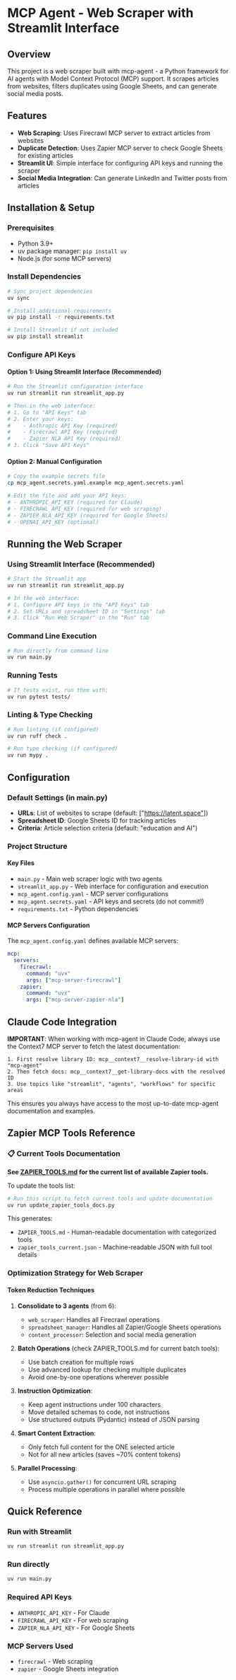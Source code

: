 # MCP Agent - Web Scraper with Streamlit Interface

## Overview
This project is a web scraper built with mcp-agent - a Python framework for AI agents with Model Context Protocol (MCP) support. It scrapes articles from websites, filters duplicates using Google Sheets, and can generate social media posts.

## Features
- **Web Scraping**: Uses Firecrawl MCP server to extract articles from websites
- **Duplicate Detection**: Uses Zapier MCP server to check Google Sheets for existing articles  
- **Streamlit UI**: Simple interface for configuring API keys and running the scraper
- **Social Media Integration**: Can generate LinkedIn and Twitter posts from articles

## Installation & Setup

### Prerequisites
- Python 3.9+
- uv package manager: `pip install uv`
- Node.js (for some MCP servers)

### Install Dependencies
```bash
# Sync project dependencies
uv sync

# Install additional requirements
uv pip install -r requirements.txt

# Install Streamlit if not included
uv pip install streamlit
```

### Configure API Keys

#### Option 1: Using Streamlit Interface (Recommended)
```bash
# Run the Streamlit configuration interface
uv run streamlit run streamlit_app.py

# Then in the web interface:
# 1. Go to "API Keys" tab
# 2. Enter your keys:
#    - Anthropic API Key (required)
#    - Firecrawl API Key (required)
#    - Zapier NLA API Key (required)
# 3. Click "Save API Keys"
```

#### Option 2: Manual Configuration
```bash
# Copy the example secrets file
cp mcp_agent.secrets.yaml.example mcp_agent.secrets.yaml

# Edit the file and add your API keys:
# - ANTHROPIC_API_KEY (required for Claude)
# - FIRECRAWL_API_KEY (required for web scraping)
# - ZAPIER_NLA_API_KEY (required for Google Sheets)
# - OPENAI_API_KEY (optional)
```

## Running the Web Scraper

### Using Streamlit Interface (Recommended)
```bash
# Start the Streamlit app
uv run streamlit run streamlit_app.py

# In the web interface:
# 1. Configure API keys in the "API Keys" tab
# 2. Set URLs and spreadsheet ID in "Settings" tab
# 3. Click "Run Web Scraper" in the "Run" tab
```

### Command Line Execution
```bash
# Run directly from command line
uv run main.py
```

### Running Tests
```bash
# If tests exist, run them with:
uv run pytest tests/
```

### Linting & Type Checking
```bash
# Run linting (if configured)
uv run ruff check .

# Run type checking (if configured)
uv run mypy .
```

## Configuration

### Default Settings (in main.py)
- **URLs**: List of websites to scrape (default: ["https://latent.space"])
- **Spreadsheet ID**: Google Sheets ID for tracking articles  
- **Criteria**: Article selection criteria (default: "education and AI")

### Project Structure

#### Key Files
- `main.py` - Main web scraper logic with two agents
- `streamlit_app.py` - Web interface for configuration and execution
- `mcp_agent.config.yaml` - MCP server configurations
- `mcp_agent.secrets.yaml` - API keys and secrets (do not commit!)
- `requirements.txt` - Python dependencies

#### MCP Servers Configuration
The `mcp_agent.config.yaml` defines available MCP servers:
```yaml
mcp:
  servers:
    firecrawl:
      command: "uvx"
      args: ["mcp-server-firecrawl"]
    zapier:
      command: "uvx"
      args: ["mcp-server-zapier-nla"]
```

## Claude Code Integration

**IMPORTANT**: When working with mcp-agent in Claude Code, always use the Context7 MCP server to fetch the latest documentation:

```
1. First resolve library ID: mcp__context7__resolve-library-id with "mcp-agent"
2. Then fetch docs: mcp__context7__get-library-docs with the resolved ID
3. Use topics like "streamlit", "agents", "workflows" for specific areas
```

This ensures you always have access to the most up-to-date mcp-agent documentation and examples.

## Zapier MCP Tools Reference

### 📋 Current Tools Documentation
**See [ZAPIER_TOOLS.md](./ZAPIER_TOOLS.md) for the current list of available Zapier tools.**

To update the tools list:
```bash
# Run this script to fetch current tools and update documentation
uv run update_zapier_tools_docs.py
```

This generates:
- `ZAPIER_TOOLS.md` - Human-readable documentation with categorized tools
- `zapier_tools_current.json` - Machine-readable JSON with full tool details

### Optimization Strategy for Web Scraper

#### Token Reduction Techniques
1. **Consolidate to 3 agents** (from 6):
   - `web_scraper`: Handles all Firecrawl operations
   - `spreadsheet_manager`: Handles all Zapier/Google Sheets operations
   - `content_processor`: Selection and social media generation

2. **Batch Operations** (check ZAPIER_TOOLS.md for current batch tools):
   - Use batch creation for multiple rows
   - Use advanced lookup for checking multiple duplicates
   - Avoid one-by-one operations wherever possible

3. **Instruction Optimization**:
   - Keep agent instructions under 100 characters
   - Move detailed schemas to code, not instructions
   - Use structured outputs (Pydantic) instead of JSON parsing

4. **Smart Content Extraction**:
   - Only fetch full content for the ONE selected article
   - Not for all new articles (saves ~70% content tokens)

5. **Parallel Processing**:
   - Use `asyncio.gather()` for concurrent URL scraping
   - Process multiple operations in parallel where possible

## Quick Reference

### Run with Streamlit
```bash
uv run streamlit run streamlit_app.py
```

### Run directly
```bash
uv run main.py
```

### Required API Keys
- `ANTHROPIC_API_KEY` - For Claude
- `FIRECRAWL_API_KEY` - For web scraping  
- `ZAPIER_NLA_API_KEY` - For Google Sheets

### MCP Servers Used
- `firecrawl` - Web scraping
- `zapier` - Google Sheets integration